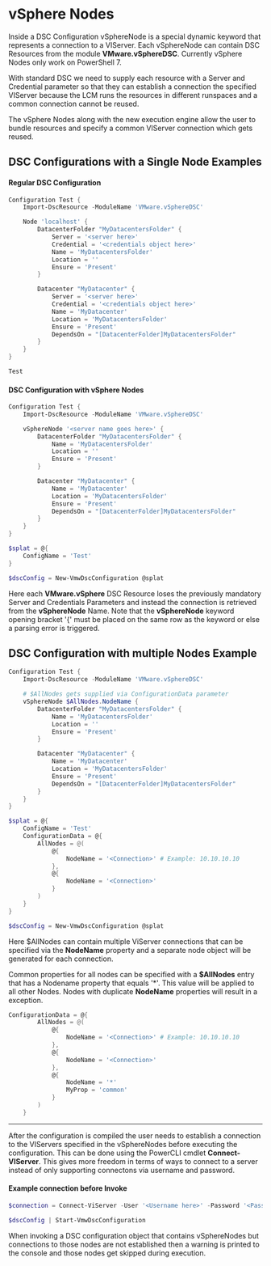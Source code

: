 # vSphere Nodes
Inside a DSC Configuration vSphereNode is a special dynamic keyword that represents a connection to a VIServer. Each vSphereNode can contain DSC Resources from the module **VMware.vSphereDSC**. Currently vSphere Nodes only work on PowerShell 7.

With standard DSC we need to supply each resource with a Server and Credential parameter so that they can establish a connection the specified VIServer because the LCM runs the resources in different runspaces and a common connection cannot be reused.

The vSphere Nodes along with the new execution engine allow the user to bundle resources and specify a common VIServer connection which gets reused.

## DSC Configurations with a Single Node Examples

#### Regular DSC Configuration
```powershell
Configuration Test {
    Import-DscResource -ModuleName 'VMware.vSphereDSC'

    Node 'localhost' {
        DatacenterFolder "MyDatacentersFolder" {
            Server = '<server here>'
            Credential = '<credentials object here>'
            Name = 'MyDatacentersFolder'
            Location = ''
            Ensure = 'Present'
        }

        Datacenter "MyDatacenter" {
            Server = '<server here>'
            Credential = '<credentials object here>'
            Name = 'MyDatacenter'
            Location = 'MyDatacentersFolder'
            Ensure = 'Present'
            DependsOn = "[DatacenterFolder]MyDatacentersFolder"
        }
    }
}

Test
```

#### DSC Configuration with vSphere Nodes
```powershell
Configuration Test {
    Import-DscResource -ModuleName 'VMware.vSphereDSC'

    vSphereNode '<server name goes here>' {
        DatacenterFolder "MyDatacentersFolder" {
            Name = 'MyDatacentersFolder'
            Location = ''
            Ensure = 'Present'
        }

        Datacenter "MyDatacenter" {
            Name = 'MyDatacenter'
            Location = 'MyDatacentersFolder'
            Ensure = 'Present'
            DependsOn = "[DatacenterFolder]MyDatacentersFolder"
        }
    }
}

$splat = @{
    ConfigName = 'Test'
}

$dscConfig = New-VmwDscConfiguration @splat
```

Here each **VMware.vSphere** DSC Resource loses the previously mandatory Server and Credentials Parameters and instead the connection is retrieved from the **vSphereNode** Name. Note that the **vSphereNode** keyword opening bracket '{' must be placed on the same row as the keyword or else a parsing error is triggered.

## DSC Configuration with multiple Nodes Example
```powershell
Configuration Test {
    Import-DscResource -ModuleName 'VMware.vSphereDSC'

    # $AllNodes gets supplied via ConfigurationData parameter
    vSphereNode $AllNodes.NodeName {
        DatacenterFolder "MyDatacentersFolder" {
            Name = 'MyDatacentersFolder'
            Location = ''
            Ensure = 'Present'
        }

        Datacenter "MyDatacenter" {
            Name = 'MyDatacenter'
            Location = 'MyDatacentersFolder'
            Ensure = 'Present'
            DependsOn = "[DatacenterFolder]MyDatacentersFolder"
        }
    }
}

$splat = @{
    ConfigName = 'Test'
    ConfigurationData = @{
        AllNodes = @(
            @{
                NodeName = '<Connection>' # Example: 10.10.10.10
            },
            @{
                NodeName = '<Connection>'
            }
        )
    }
}

$dscConfig = New-VmwDscConfiguration @splat
```
Here $AllNodes can contain multiple ViServer connections that can be specified via the **NodeName** property and a separate node object will be generated for each connection.

Common properties for all nodes can be specified with a **$AllNodes** entry that has a Nodename property that equals '*'. This value will be applied to all other Nodes. Nodes with duplicate **NodeName** properties will result in a exception.
```powershell
ConfigurationData = @{
        AllNodes = @(
            @{
                NodeName = '<Connection>' # Example: 10.10.10.10
            },
            @{
                NodeName = '<Connection>'
            },
            @{
                NodeName = '*'
                MyProp = 'common'
            }
        )
    }
```
---

After the configuration is compiled the user needs to establish a connection to the VIServers specified in the vSphereNodes before executing the configuration. This can be done using the PowerCLI cmdlet **Connect-VIServer**. This gives more freedom in terms of ways to connect to a server instead of only supporting connectons via username and password.

#### Example connection before Invoke
```powershell
$connection = Connect-ViServer -User '<Username here>' -Password '<Password here>' -Server '<vSphereNode server name here>'

$dscConfig | Start-VmwDscConfiguration
```

When invoking a DSC configuration object that contains vSphereNodes but connections to those nodes are not established then a warning is printed to the console and those nodes get skipped during execution.
